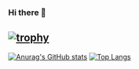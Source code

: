 ### Hi there 👋
[![trophy](https://github-profile-trophy.vercel.app/?username=SuzurikawaChihiro&theme=chalk)](https://github.com/SuzurikawaChihiro/github-profile-trophy)
---

[![Anurag's GitHub stats](https://github-readme-stats.vercel.app/api?username=SuzurikawaChihiro&count_private=true&show_icons=true)](https://github.com/SuzurikawaChihiro/github-readme-stats)
[![Top Langs](https://github-readme-stats.vercel.app/api/top-langs/?username=SuzurikawaChihiro&layout=compact&hide=ruby)](https://github.com/SuzurikawaChihiro/github-readme-stats)
